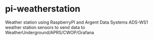 # pi-weatherstation
Weather station using RaspberryPI and Argent Data Systems ADS-WS1 weather station sensors to send data to WeatherUnderground/APRS/CWOP/Grafana
